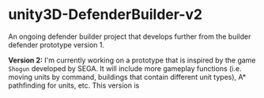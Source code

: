 # unity3D-DefenderBuilder-v2
An ongoing defender builder project that develops further from the builder defender prototype version 1.

<b>Version 2:</b> I'm currently working on a prototype that is inspired by the game `Shogun` developed by SEGA. It will include more gameplay functions (i.e. moving units by command, buildings that contain different unit types), A* pathfinding for units, etc. This version is 




